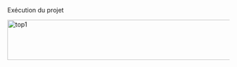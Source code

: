 Exécution du projet

<img width="694" height="92" alt="top1" src="https://github.com/user-attachments/assets/39a3a5e2-a543-4f12-86ca-07aee32453f5" />
